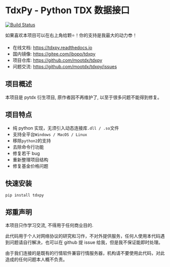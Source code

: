 # TdxPy - Python TDX 数据接口

[![Build Status](https://travis-ci.org/rainx/pytdx.svg?branch=master)](https://travis-ci.org/bopo/tdxpy)

如果喜欢本项目可以在右上角给颗⭐！你的支持是我最大的动力😎！

- 在线文档: https://tdxpy.readthedocs.io
- 国内镜像: https://gitee.com/ibopo/tdxpy
- 项目仓库: https://github.com/mootdx/tdxpy
- 问题交流: https://github.com/mootdx/tdxpy/issues

项目概述
---------
本项目是 pytdx 衍生项目, 原作者因不再维护了, 以至于很多问题不能得到修复。

项目特点
------

* 纯 python 实现，无须引入动态连接库`.dll / .so`文件
* 支持全平台`Windows / MacOS / Linux`
* 移除`python2`的支持
* 去除命令行功能
* 修复若干 bug
* 重新整理项目结构
* 修复基金价格问题

快速安装
--------

```shell
pip install tdxpy
```

郑重声明
-------
本项目只作学习交流, 不得用于任何商业目的.

此代码用于个人对网络协议的研究和习作，不对外提供服务，任何人使用本代码遇到问题请自行解决，也可以在 github 提 issue 给我，但是我不保证能即时处理。

由于我们连接的是既有的行情软件兼容行情服务器，机构请不要使用此代码，对此造成的任何问题本人概不负责。


